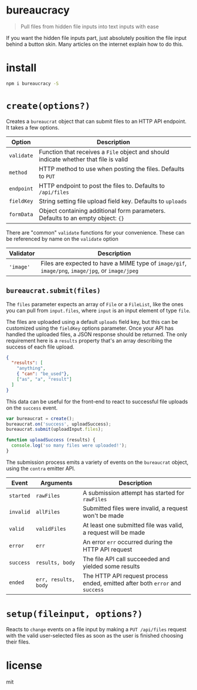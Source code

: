 # bureaucracy

> Pull files from hidden file inputs into text inputs with ease

If you want the hidden file inputs part, just absolutely position the file input behind a button skin. Many articles on the internet explain how to do this.

# install

```bash
npm i bureaucracy -S
```

# `create(options?)`

Creates a `bureaucrat` object that can submit files to an HTTP API endpoint. It takes a few options.

Option                 | Description
-----------------------|---------------------------------------------------------------------------------------
`validate`             | Function that receives a `File` object and should indicate whether that file is valid
`method`               | HTTP method to use when posting the files. Defaults to `PUT`
`endpoint`             | HTTP endpoint to post the files to. Defaults to `/api/files`
`fieldKey`             | String setting file upload field key. Defaults to `uploads`
`formData`             | Object containing additional form parameters. Defaults to an empty object: `{}`

There are "common" `validate` functions for your convenience. These can be referenced by name on the `validate` option

Validator | Description
----------|---------------
`'image'` | Files are expected to have a MIME type of `image/gif`, `image/png`, `image/jpg`, or `image/jpeg`

## `bureaucrat.submit(files)`

The `files` parameter expects an array of `File` or a `FileList`, like the ones you can pull from `input.files`, where `input` is an input element of type `file`.

The files are uploaded using a default `uploads` field key, but this can be customized using the `fieldKey` options parameter. Once your API has handled the uploaded files, a JSON response should be returned. The only requirement here is a `results` property that's an array describing the success of each file upload.

```json
{
  "results": [
    "anything",
    { "can": "be_used"},
    ["as", "a", "result"]
  ]
}
```

This data can be useful for the front-end to react to successful file uploads on the `success` event.

```js
var bureaucrat = create();
bureaucrat.on('success', uploadSuccess);
bureaucrat.submit(uploadInput.files);

function uploadSuccess (results) {
  console.log('so many files were uploaded!');
}
```

The submission process emits a variety of events on the `bureaucrat` object, using the `contra` emitter API.

Event     | Arguments            | Description
----------|----------------------|-----------------------------------------------------------------------------
`started` | `rawFiles`           | A submission attempt has started for `rawFiles`
`invalid` | `allFiles`           | Submitted files were invalid, a request won't be made
`valid`   | `validFiles`         | At least one submitted file was valid, a request will be made
`error`   | `err`                | An error `err` occurred during the HTTP API request
`success` | `results, body`      | The file API call succeeded and yielded some results
`ended`   | `err, results, body` | The HTTP API request process ended, emitted after both `error` and `success`

# `setup(fileinput, options?)`

Reacts to `change` events on a file input by making a `PUT /api/files` request with the valid user-selected files as soon as the user is finished choosing their files.

# license

mit
